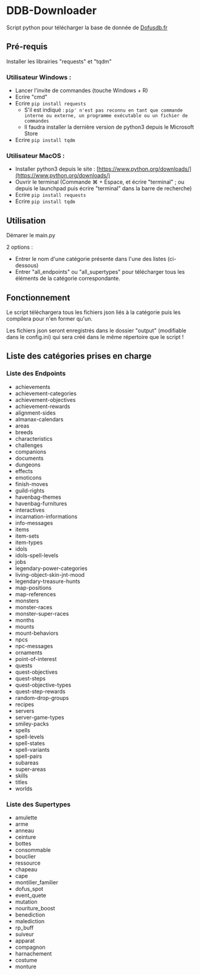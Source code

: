 # DDB-Downloader
Script python pour télécharger la base de donnée de [Dofusdb.fr](https://dofusdb.fr/)

## Pré-requis

Installer les librairies "requests" et "tqdm"

### Utilisateur Windows :
- Lancer l'invite de commandes (touche Windows + R)
- Ecrire "cmd"
- Ecrire `pip install requests`
  - S'il est indiqué : `pip' n'est pas reconnu en tant que commande interne ou externe, un programme exécutable ou un fichier de commandes`
  - Il faudra installer la dernière version de python3 depuis le Microsoft Store 
- Ecrire `pip install tqdm`

### Utilisateur MacOS :
- Installer python3 depuis le site : [https://www.python.org/downloads/](https://www.python.org/downloads/)
- Ouvrir le terminal (Commande ⌘ + Espace, et écrire "terminal" ; ou depuis le launchpad puis écrire "terminal" dans la barre de recherche)
- Ecrire `pip install requests`
- Ecrire `pip install tqdm`


## Utilisation

Démarer le main.py

2 options :
- Entrer le nom d'une catégorie présente dans l'une des listes (ci-dessous)
- Entrer "all_endpoints" ou "all_supertypes" pour télécharger tous les éléments de la catégorie correspondante.

## Fonctionnement

Le script téléchargera tous les fichiers json liés à la catégorie puis les compilera pour n'en former qu'un.

Les fichiers json seront enregistrés dans le dossier "output" (modifiable dans le config.ini) qui sera créé dans le même répertoire que le script !

## Liste des catégories prises en charge

### Liste des Endpoints
- achievements
- achievement-categories
- achievement-objectives
- achievement-rewards
- alignment-sides
- almanax-calendars
- areas
- breeds
- characteristics
- challenges
- companions
- documents
- dungeons
- effects
- emoticons
- finish-moves
- guild-rights
- havenbag-themes
- havenbag-furnitures
- interactives
- incarnation-informations
- info-messages
- items
- item-sets
- item-types
- idols
- idols-spell-levels
- jobs
- legendary-power-categories
- living-object-skin-jnt-mood
- legendary-treasure-hunts
- map-positions
- map-references
- monsters
- monster-races
- monster-super-races
- months
- mounts
- mount-behaviors
- npcs
- npc-messages
- ornaments
- point-of-interest
- quests
- quest-objectives
- quest-steps
- quest-objective-types
- quest-step-rewards
- random-drop-groups
- recipes
- servers
- server-game-types
- smiley-packs
- spells
- spell-levels
- spell-states
- spell-variants
- spell-pairs
- subareas
- super-areas
- skills
- titles
- worlds

### Liste des Supertypes
- amulette
- arme
- anneau
- ceinture
- bottes
- consommable
- bouclier
- ressource
- chapeau
- cape
- montilier_familier
- dofus_spot
- event_quete
- mutation
- nouriture_boost
- benediction
- malediction
- rp_buff
- suiveur
- apparat
- compagnon
- harnachement
- costume
- monture
